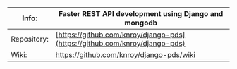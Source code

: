 |Info:|Faster REST API development using Django and mongodb|
|---|---|
|Repository:|[https://github.com/knroy/django-pds](https://github.com/knroy/django-pds)|
|Wiki:|https://github.com/knroy/django-pds/wiki|